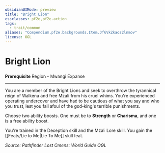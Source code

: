 ```yaml
---
obsidianUIMode: preview
title: "Bright Lion"
cssclasses: pf2e,pf2e-action
tags:
  - trait/common
aliases: "Compendium.pf2e.backgrounds.Item.JfGVkZkaoz2lnmov"
license: OGL
---
```

# Bright Lion

### 






**Prerequisite** Region - Mwangi Expanse

* * *

You are a member of the Bright Lions and seek to overthrow the tyrannical reign of Walkena and free Mzali from his cruel whims. You're experienced operating undercover and have had to be cautious of what you say and who you trust, lest you fall afoul of the god-king's terrible punishments.

Choose two ability boosts. One must be to **Strength** or **Charisma**, and one is a free ability boost.

You're trained in the Deception skill and the Mzali Lore skill. You gain the [[Feats/Lie to Me|Lie To Me]] skill feat.

*Source: Pathfinder Lost Omens: World Guide*
*OGL*